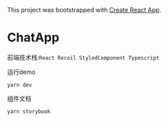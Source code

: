 This project was bootstrapped with [Create React App](https://github.com/facebook/create-react-app).

# ChatApp 

前端技术栈:`React Recoil StyledComponent Typescript`




运行demo

`yarn dev`

组件文档

`yarn storybook`